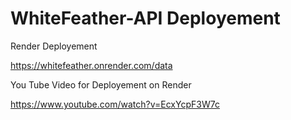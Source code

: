 # WhiteFeather-API Deployement

Render Deployement

https://whitefeather.onrender.com/data

You Tube Video for Deployement on Render

https://www.youtube.com/watch?v=EcxYcpF3W7c

